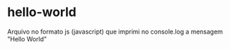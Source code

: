 # hello-world

Arquivo no formato js (javascript) que imprimi  no console.log a mensagem "Hello World"